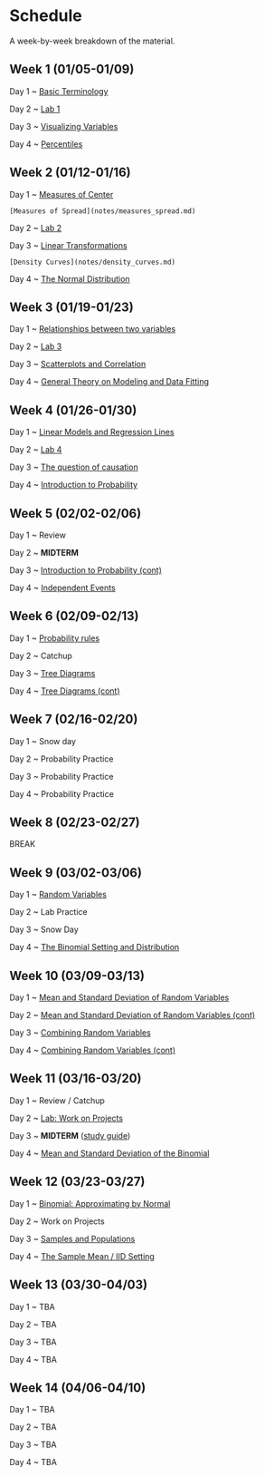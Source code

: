 # Schedule

A week-by-week breakdown of the material.

## Week  1 (01/05-01/09)

Day 1
  ~ [Basic Terminology](notes/basic_terminology.md)

Day 2
  ~ [Lab 1](labs/1.md)

Day 3
  ~ [Visualizing Variables](notes/visualizing_distributions.md)

Day 4
  ~ [Percentiles](notes/percentiles.md)

## Week  2 (01/12-01/16)

Day 1
  ~ [Measures of Center](notes/measures_center.md)

    [Measures of Spread](notes/measures_spread.md)

Day 2
  ~ [Lab 2](labs/2.md)

Day 3
  ~ [Linear Transformations](notes/linear_transformations.md)

    [Density Curves](notes/density_curves.md)

Day 4
  ~ [The Normal Distribution](notes/normal_distribution.md)

## Week  3 (01/19-01/23)

Day 1
  ~ [Relationships between two variables](notes/relationships.md)

Day 2
  ~ [Lab 3](labs/3.md)

Day 3
  ~ [Scatterplots and Correlation](notes/scatterplot_correlation.md)

Day 4
  ~ [General Theory on Modeling and Data Fitting](notes/modeling_general.md)

## Week  4 (01/26-01/30)

Day 1
  ~ [Linear Models and Regression Lines](notes/linear_regression.md)

Day 2
  ~ [Lab 4](labs/4.md)

Day 3
  ~ [The question of causation](notes/correlation_causation.md)

Day 4
  ~ [Introduction to Probability](notes/probability_intro.md)

## Week  5 (02/02-02/06)

Day 1
  ~ Review

Day 2
  ~ **MIDTERM**

Day 3
  ~ [Introduction to Probability (cont)](notes/probability_intro.md)

Day 4
  ~ [Independent Events](notes/independent_events.md)

## Week  6 (02/09-02/13)

Day 1
  ~ [Probability rules](notes/probability_rules.md)

Day 2
  ~ Catchup

Day 3
  ~ [Tree Diagrams](notes/decision_trees.md)

Day 4
  ~ [Tree Diagrams (cont)](notes/decision_trees.md)

## Week  7 (02/16-02/20)

Day 1
  ~ Snow day

Day 2
  ~ Probability Practice

Day 3
  ~ Probability Practice

Day 4
  ~ Probability Practice

## Week  8 (02/23-02/27)

BREAK

## Week  9 (03/02-03/06)

Day 1
  ~ [Random Variables](notes/random_variables.md)

Day 2
  ~ Lab Practice

Day 3
  ~ Snow Day

Day 4
  ~ [The Binomial Setting and Distribution](notes/binomial.md)

## Week 10 (03/09-03/13)

Day 1
  ~ [Mean and Standard Deviation of Random Variables](notes/rv_mean.md)

Day 2
  ~ [Mean and Standard Deviation of Random Variables (cont)](notes/rv_mean.md)

Day 3
  ~ [Combining Random Variables](notes/rv_combine.md)

Day 4
  ~ [Combining Random Variables (cont)](notes/rv_combine.md)

## Week 11 (03/16-03/20)

Day 1
  ~ Review / Catchup

Day 2
  ~ [Lab: Work on Projects](labs/projectAnalysisSteps.md)

Day 3
  ~ **MIDTERM** ([study guide](notes/midterm2_study_guide.md))

Day 4
  ~ [Mean and Standard Deviation of the Binomial](notes/binomial_mean.md)

## Week 12 (03/23-03/27)

Day 1
  ~ [Binomial: Approximating by Normal](notes/binomial_mean.md)

Day 2
  ~ Work on Projects

Day 3
  ~ [Samples and Populations](notes/iid_setting.md)

Day 4
  ~ [The Sample Mean / IID Setting](notes/iid_setting.md)

## Week 13 (03/30-04/03)

Day 1
  ~ TBA

Day 2
  ~ TBA

Day 3
  ~ TBA

Day 4
  ~ TBA

## Week 14 (04/06-04/10)

Day 1
  ~ TBA

Day 2
  ~ TBA

Day 3
  ~ TBA

Day 4
  ~ TBA

